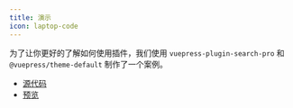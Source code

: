 ```yaml
---
title: 演示
icon: laptop-code
---
```


为了让你更好的了解如何使用插件，我们使用 `vuepress-plugin-search-pro` 和 `@vuepress/theme-default` 制作了一个案例。

- [源代码](https://github.com/vuepress-theme-hope/vuepress-theme-hope/tree/main/demo/search-pro/)
- [预览](https://plugin-search-pro-demo.vuejs.press)

